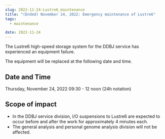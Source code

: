```yaml
---
slug: 2022-11-24-Lustre6_maintenance
title: "(Ended) November 24, 2022: Emergency maintenance of Lustre6"
tags:
  - maintenance

date: 2022-11-24
---
```





The Lustre6 high-speed storage system for the DDBJ service has experienced an equipment failure.

The equipment will be replaced at the following date and time.

<!-- truncate -->

## Date and Time

Thursday, November 24, 2022 09:30 - 12 noon (24h notation)


## Scope of impact

- In the DDBJ service division, I/O suspensions to Lustre6 are expected to occur before and after the work for approximately 4 minutes each.
- The general analysis and personal genome analysis division will not be affected.
